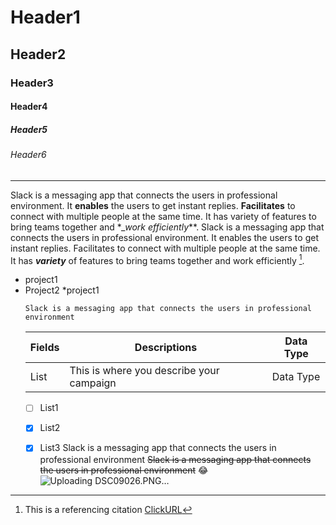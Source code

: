 # Header1
## Header2
### Header3
#### Header4
##### Header5
###### Header6

_____________________________
Slack is a messaging app that connects the users in professional environment. It **enables** the users to get instant replies. __Facilitates__ to connect with multiple people at the same time. It has variety of features to bring teams together and *__work efficiently_**. Slack is a messaging app that connects the users in professional environment. It enables the users to get instant replies. Facilitates to connect with multiple people at the same time. It has ***variety*** of features to bring teams together and work efficiently [^1]. 
[^1]: This is a referencing citation
[ClickURL](https://mail.google.com/mail/u/0/#inbox/FMfcgzQXJGrSnGPHZzgsTrpcNCNXRVKl)
* project1
* Project2 
  *project1
  ```
  Slack is a messaging app that connects the users in professional environment
  ```
  |Fields|Descriptions|Data Type
  |----|-----|------
  |List|This is where you describe your campaign|Data Type
  - [ ] List1
  - [x] List2
  - [X] List3
   Slack is a messaging app that connects the users in professional environment
~~Slack is a messaging app that connects the users in professional environment~~
😂
![Uploading DSC09026.PNG…]()


  
